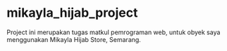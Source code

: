 # mikayla_hijab_project
Project ini merupakan tugas matkul pemrograman web, untuk obyek saya menggunakan Mikayla Hijab Store, Semarang. 
